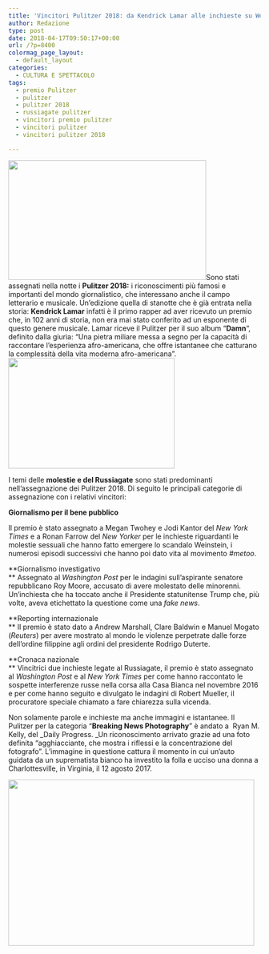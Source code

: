 ```yaml
---
title: 'Vincitori Pulitzer 2018: da Kendrick Lamar alle inchieste su Weinstein e Russiagate'
author: Redazione
type: post
date: 2018-04-17T09:50:17+00:00
url: /?p=8400
colormag_page_layout:
  - default_layout
categories:
  - CULTURA E SPETTACOLO
tags:
  - premio Pulitzer
  - pulitzer
  - pulitzer 2018
  - russiagate pulitzer
  - vincitori premio pulitzer
  - vincitori pulitzer
  - vincitori pulitzer 2018

---
```

<img decoding="async" loading="lazy" class=" wp-image-8402 alignleft" src="https://progressonline.it/wp-content/uploads/2018/04/images-2.jpg" alt="" width="395" height="239" />Sono stati assegnati nella notte i **Pulitzer 2018:** i riconoscimenti più famosi e importanti del mondo giornalistico, che interessano anche il campo letterario e musicale. Un&#8217;edizione quella di stanotte che è già entrata nella storia: **Kendrick Lamar** infatti è il primo rapper ad aver ricevuto un premio che, in 102 anni di storia, non era mai stato conferito ad un esponente di questo genere musicale. Lamar riceve il Pulitzer per il suo album &#8220;**Damn**&#8220;, definito dalla giuria: &#8220;Una pietra miliare messa a segno per la capacità di raccontare l&#8217;esperienza afro-americana, che offre istantanee che catturano la complessità della vita moderna afro-americana&#8221;.<img decoding="async" loading="lazy" class="wp-image-8404 alignright" src="https://progressonline.it/wp-content/uploads/2018/04/lamar-300x200.jpg" alt="" width="332" height="221" />

I temi delle **molestie e del Russiagate** sono stati predominanti nell&#8217;assegnazione dei Pulitzer 2018. Di seguito le principali categorie di assegnazione con i relativi vincitori:

**Giornalismo per il bene pubblico**

Il premio è stato assegnato a Megan Twohey e Jodi Kantor del _New York Times_ e a Ronan Farrow del _New Yorker_ per le inchieste riguardanti le molestie sessuali che hanno fatto emergere lo scandalo Weinstein, i numerosi episodi successivi che hanno poi dato vita al movimento _#metoo_.

**Giornalismo investigativo  
** Assegnato al _Washington Post_ per le indagini sull’aspirante senatore repubblicano Roy Moore, accusato di avere molestato delle minorenni. Un&#8217;inchiesta che ha toccato anche il Presidente statunitense Trump che, più volte, aveva etichettato la questione come una _fake news_.

**Reporting internazionale  
** Il premio è stato dato a Andrew Marshall, Clare Baldwin e Manuel Mogato (_Reuters_) per avere mostrato al mondo le violenze perpetrate dalle forze dell’ordine filippine agli ordini del presidente Rodrigo Duterte.

**Cronaca nazionale  
** Vincitrici due inchieste legate al Russiagate, il premio è stato assegnato al _Washington Post_ e al _New York Times_ per come hanno raccontato le sospette interferenze russe nella corsa alla Casa Bianca nel novembre 2016 e per come hanno seguito e divulgato le indagini di Robert Mueller, il procuratore speciale chiamato a fare chiarezza sulla vicenda.

Non solamente parole e inchieste ma anche immagini e istantanee. Il Pulitzer per la categoria &#8220;**Breaking News Photography**&#8221; è andato a  Ryan M. Kelly, del _Daily Progress. _Un riconoscimento arrivato grazie ad una foto definita &#8220;agghiacciante, che mostra i riflessi e la concentrazione del fotografo”. L&#8217;immagine in questione cattura il momento in cui un’auto guidata da un suprematista bianco ha investito la folla e ucciso una donna a Charlottesville, in Virginia, il 12 agosto 2017.

<img decoding="async" loading="lazy" class="wp-image-8403 aligncenter" src="https://progressonline.it/wp-content/uploads/2018/04/kelly-300x203.jpg" alt="" width="491" height="332" /> 

&nbsp;